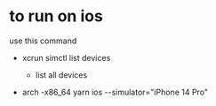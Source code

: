  # to run on ios 
 use this command
  - xcrun simctl list devices 
    - list all devices
    
  - arch -x86_64 yarn ios --simulator="iPhone 14 Pro"